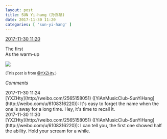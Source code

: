 ```yaml
---
layout: post
title: SUN Yi-hang (孙亦航)
date: 2017-11-30 11:20
categories: [ 'sun-yi-hang' ]
---
```


<div class="weibo-info">
  <a href="https://weibo.com/2565158051/Fxsv4vzfh">2017-11-30 11:20</a>
</div>

The first  
As the warm-up

<!-- more -->

<a href="https://wx1.sinaimg.cn/mw690/98e534a3gy1flzy1hxtp6j20ku112gpp.jpg">
  <img class="weibo-pic-preview" src="http://wx1.sinaimg.cn/orj360/98e534a3gy1flzy1hxtp6j20ku112gpp.jpg" />
</a>

<small>(This post is from [@YXZHty](http://weibo.com/2565158051).)</small>

*Comments*

<div class="weibo-info">2017-11-30 11:24</div>
[YXZHty](http://weibo.com/2565158051) ([YiAnMusicClub-SunYiHang](http://weibo.com/u/6108316220)): It's easy to forget the name when the one is away for a long time. Hey, it's time to recall it.

<div class="weibo-info">2017-11-30 11:30</div>
[YXZHty](http://weibo.com/2565158051) ([YiAnMusicClub-SunYiHang](http://weibo.com/u/6108316220)): I can tell you, the first one showed half the ability. Hold your scream for a while.
